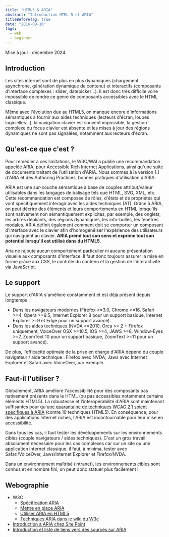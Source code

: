 ```yaml
---
title: "HTML5 & ARIA"
abstract: "Introduction HTML 5 et ARIA"
titleBeforeTag: true
date: "2016-09-16"
tags:
  - web
  - beginner
---
```


Mise à jour : décembre 2024

## Introduction

Les sites internet sont de plus en plus dynamiques (chargement asynchrone, génération dynamique de contenu) et interactifs (composants d'interface complexes&nbsp;: <span lang="en">slider</span>, <span lang="en">datepicker</span>…). Il est donc très difficile voire impossible de rendre ce genre de composants accessibles avec le <abbr>HTML</abbr> classique.

Même avec l'évolution due au <abbr>HTML5</abbr>, on manque encore d'informations sémantiques à fournir aux aides techniques (lecteurs d'écran, loupes logicielles…), la navigation clavier est souvent impossible, la gestion complexe du focus clavier est absente et les mises à jour des régions dynamiques ne sont pas signalées, notamment aux lecteurs d'écran.

## Qu'est-ce que c'est&nbsp;?

Pour remédier à ces limitations, le <abbr>W3C</abbr>/<abbr>WAI</abbr> a publié une recommandation appelée <abbr>ARIA</abbr>, pour <span lang="en">Accessible Rich Internet Applications</span>, ainsi qu'une suite de documents traitant de l'utilisation d'<abbr>ARIA</abbr>. Nous sommes à la version 1.1 d'<abbr>ARIA</abbr> et des Authoring Practices, bonnes pratiques d'utilisation d'<abbr>ARIA</abbr>.

<abbr>ARIA</abbr> est une sur-couche sémantique à base de couples attribut/valeur utilisables dans les langages de balisage tels que <abbr>HTML</abbr>, <abbr>SVG</abbr>, <abbr>XML</abbr>, etc. Cette recommandation est composée de rôles, d'états et de propriétés qui vont spécifiquement interagir avec les aides techniques (<abbr>AT</abbr>). Grâce à <abbr>ARIA</abbr>, on peut décrire des éléments et leurs comportements en <abbr>HTML</abbr> lorsqu'ils sont nativement non sémantiquement explicites, par exemple, des onglets, les arbres dépliants, des régions dynamiques, les info-bulles, les fenêtres modales. <abbr>ARIA</abbr> définit également comment doit se comporter un composant d'interface avec le clavier afin d'homogénéiser l'expérience des utilisateurs qui naviguent au clavier. **<abbr>ARIA</abbr> prend tout son sens et exprime tout son potentiel lorsqu'il est utilisé dans du <abbr>HTML5</abbr>**.

Aria ne rajoute aucun comportement particulier ni aucune présentation visuelle aux composants d'interface. Il faut donc toujours assurer la mise en forme grâce aux <abbr>CSS</abbr>, le contrôle du contenu et la gestion de l'interactivité via JavaScript.

## Le support

Le support d'<abbr>ARIA</abbr> s'améliore constamment et est déjà présent depuis longtemps&nbsp;:
- Dans les navigateurs modernes (Firefox >=3.0, Chrome >=16, Safari >=4, Opera >=9.5, Internet Explorer 8 pour un support basique, Internet Explorer >=9 et Edge pour un support avancé).
- Dans les aides techniques (<abbr>NVDA</abbr> >=2010, Orca >= 2 + Firefox uniquement, VoiceOver <abbr>OSX</abbr> >=10.5, <abbr>iOS</abbr> >=4, <abbr>JAWS</abbr> >=8, Window-Eyes >=7, ZoomText 10 pour un support basique, ZoomText >=11 pour un support avancé).

De plus, l'efficacité optimale de la prise en charge d'<abbr>ARIA</abbr> dépend du couple navigateur&nbsp;/ aide technique&nbsp;: Firefox avec <abbr>NVDA</abbr>, Jaws avec Internet Explorer et Safari avec VoiceOver, par exemple.

## Faut-il l'utiliser&nbsp;?

Globalement, <abbr>ARIA</abbr> améliore l'accessibilité pour des composants pas nativement présents dans le <abbr>HTML</abbr> (ou pas accessibles notamment certains éléments <abbr>HTML5</abbr>). La robustesse et l'interopérabilité d'<abbr>ARIA</abbr> sont maintenant suffisantes pour qu'[une quarantaine de techniques WCAG 2.1 soient spécifiques à <abbr>ARIA</abbr>](https://www.w3.org/WAI/GL/wiki/Category:ARIA_Techniques) (contre 10 techniques <abbr>HTML5</abbr>). En conséquence, pour des applications Internet riches, l'<abbr>ARIA</abbr> est incontournable pour leur mise en accessibilité.

Dans tous les cas, il faut tester les développements sur les environnements cibles (couple navigateurs&nbsp;/ aides techniques). C'est un gros travail absolument nécessaire pour les cas complexes car sur un site ou une application internet classique, il faut, à minima, tester avec Safari/VoiceOver, Jaws/Internet Explorer et Firefox/<abbr>NVDA</abbr>.

Dans un environnement maîtrisé (intranet), les environnements cibles sont connus et en nombre fini, on peut donc statuer plus facilement&nbsp;!

## Webographie
* <abbr>W3C</abbr>&nbsp;:
  * [Spécification <abbr>ARIA</abbr>](http://www.w3.org/TR/wai-aria/)
  * [Mettre en place <abbr>ARIA</abbr>](http://www.w3.org/TR/wai-aria-practices/)
  * [Utiliser <abbr>ARIA</abbr> en <abbr>HTML</abbr>5](http://www.w3.org/TR/aria-in-html/)
  * [Techniques <abbr>ARIA</abbr> dans le wiki du <abbr>W3c</abbr>](https://www.w3.org/WAI/GL/wiki/Category:ARIA_Techniques)
* [Introduction à <abbr>ARIA</abbr> chez Site Point](http://www.sitepoint.com/introduction-wai-aria/)
* [Introduction et liste de liens vers des sources sur <abbr>ARIA</abbr>](http://developer.mozilla.org/fr/docs/Accessibilit%C3%A9/ARIA)
